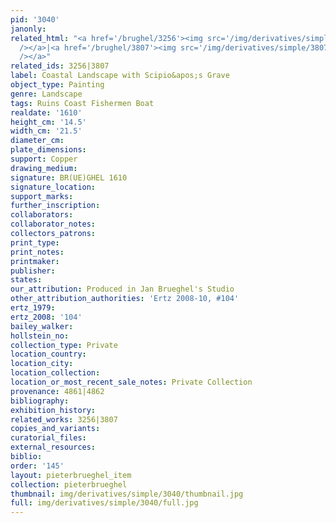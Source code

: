 ```yaml
---
pid: '3040'
janonly: 
related_html: "<a href='/brughel/3256'><img src='/img/derivatives/simple/3256/thumbnail.jpg'
  /></a>|<a href='/brughel/3807'><img src='/img/derivatives/simple/3807/thumbnail.jpg'
  /></a>"
related_ids: 3256|3807
label: Coastal Landscape with Scipio&apos;s Grave
object_type: Painting
genre: Landscape
tags: Ruins Coast Fishermen Boat
realdate: '1610'
height_cm: '14.5'
width_cm: '21.5'
diameter_cm: 
plate_dimensions: 
support: Copper
drawing_medium: 
signature: BR(UE)GHEL 1610
signature_location: 
support_marks: 
further_inscription: 
collaborators: 
collaborator_notes: 
collectors_patrons: 
print_type: 
print_notes: 
printmaker: 
publisher: 
states: 
our_attribution: Produced in Jan Brueghel's Studio
other_attribution_authorities: 'Ertz 2008-10, #104'
ertz_1979: 
ertz_2008: '104'
bailey_walker: 
hollstein_no: 
collection_type: Private
location_country: 
location_city: 
location_collection: 
location_or_most_recent_sale_notes: Private Collection
provenance: 4861|4862
bibliography: 
exhibition_history: 
related_works: 3256|3807
copies_and_variants: 
curatorial_files: 
external_resources: 
biblio: 
order: '145'
layout: pieterbrueghel_item
collection: pieterbrueghel
thumbnail: img/derivatives/simple/3040/thumbnail.jpg
full: img/derivatives/simple/3040/full.jpg
---
```

